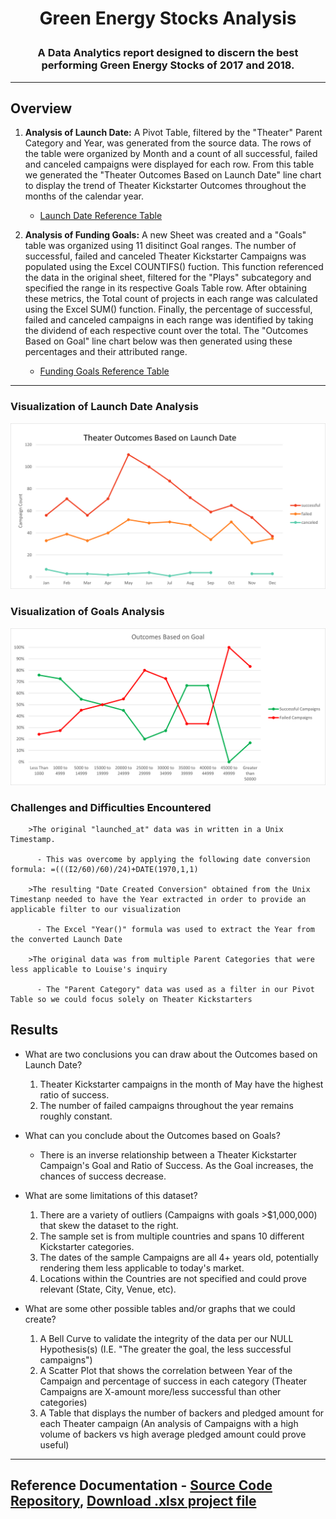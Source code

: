 # **<p align="center">Green Energy Stocks Analysis</p>**

### **<p align="center">A Data Analytics report designed to discern the best performing Green Energy Stocks of 2017 and 2018.</p>**

---
## Overview
1. **Analysis of Launch Date:** A Pivot Table, filtered by the "Theater" Parent Category and Year, was generated from the source data. The rows of the table were organized by Month and a count of all successful, failed and canceled campaigns were displayed for each row. From this table we generated the "Theater Outcomes Based on Launch Date" line chart to display the trend of Theater Kickstarter Outcomes throughout the months of the calendar year.

    * [Launch Date Reference Table](https://github.com/Jamesrx33/Kickstarter-Challenge/blob/main/Resources/Table_Outcomes_vs_Launch.png)

2. **Analysis of Funding Goals:** A new Sheet was created and a "Goals" table was organized using 11 disitinct Goal ranges. The number of successful, failed and canceled Theater Kickstarter Campaigns was populated using the Excel COUNTIFS() fuction. This function referenced the data in the original sheet, filtered for the "Plays" subcategory and specified the range in its respective Goals Table row. After obtaining these metrics, the Total count of projects in each range was calculated using the Excel SUM() function. Finally, the percentage of successful, failed and canceled campaigns in each range was identified by taking the dividend of each respective count over the total. The "Outcomes Based on Goal" line chart below was then generated using these percentages and their attributed range.

    * [Funding Goals Reference Table](https://github.com/Jamesrx33/Kickstarter-Challenge/blob/main/Resources/Table_Outcomes_vs_Goals.png)

---
### Visualization of Launch Date Analysis
![Theater_Outcomes_vs_Launch](https://github.com/Jamesrx33/Kickstarter-Challenge/blob/main/Resources/Theater_Outcomes_vs_Launch.png)

### Visualization of Goals Analysis
![Outcomes_vs_Goals](https://github.com/Jamesrx33/Kickstarter-Challenge/blob/main/Resources/Outcomes_vs_Goals.png?raw=true)

### Challenges and Difficulties Encountered
        >The original "launched_at" data was in written in a Unix Timestamp.
        
          - This was overcome by applying the following date conversion formula: =(((I2/60)/60)/24)+DATE(1970,1,1)
 
        >The resulting "Date Created Conversion" obtained from the Unix Timestanp needed to have the Year extracted in order to provide an applicable filter to our visualization
        
          - The Excel "Year()" formula was used to extract the Year from the converted Launch Date

        >The original data was from multiple Parent Categories that were less applicable to Louise's inquiry
        
          - The "Parent Category" data was used as a filter in our Pivot Table so we could focus solely on Theater Kickstarters
## Results

- What are two conclusions you can draw about the Outcomes based on Launch Date?

  1. Theater Kickstarter campaigns in the month of May have the highest ratio of success.
  2. The number of failed campaigns throughout the year remains roughly constant.

- What can you conclude about the Outcomes based on Goals?

  * There is an inverse relationship between a Theater Kickstarter Campaign's Goal and Ratio of Success. As the Goal increases, the chances of success decrease.

- What are some limitations of this dataset?
  
  1. There are a variety of outliers (Campaigns with goals >$1,000,000) that skew the dataset to the right.
  2. The sample set is from multiple countries and spans 10 different Kickstarter categories.
  3. The dates of the sample Campaigns are all 4+ years old, potentially rendering them less applicable to today's market.
  4. Locations within the Countries are not specified and could prove relevant (State, City, Venue, etc).
  
- What are some other possible tables and/or graphs that we could create?

  1. A Bell Curve to validate the integrity of the data per our NULL Hypothesis(s) (I.E. "The greater the goal, the less successful campaigns")
  2. A Scatter Plot that shows the correlation between Year of the Campaign and percentage of success in each category (Theater Campaigns are X-amount more/less successful than other categories)
  3. A Table that displays the number of backers and pledged amount for each Theater campaign (An analysis of Campaigns with a high volume of backers vs high average pledged amount could prove useful)

---
## Reference Documentation - [Source Code Repository](https://github.com/Jamesrx33/Kickstarter-Challenge/tree/main), [Download .xlsx project file](https://github.com/Jamesrx33/Kickstarter-Challenge/raw/main/Kickstarter_Challenge.xlsx)
